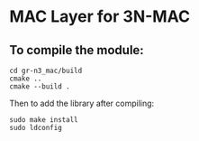 # MAC Layer for 3N-MAC

## To compile the module:

```
cd gr-n3_mac/build
cmake ..
cmake --build .
```
Then to add the library after compiling: 
```
sudo make install
sudo ldconfig
```
